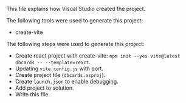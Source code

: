 This file explains how Visual Studio created the project.

The following tools were used to generate this project:
- create-vite

The following steps were used to generate this project:
- Create react project with create-vite: `npm init --yes vite@latest dbcards -- --template=react`.
- Updating `vite.config.js` with port.
- Create project file (`dbcards.esproj`).
- Create `launch.json` to enable debugging.
- Add project to solution.
- Write this file.

